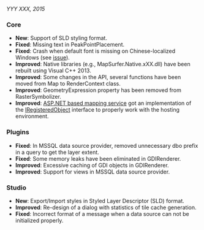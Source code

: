 *YYY XXX, 2015*
 
### Core ###
- **New**: Support of SLD styling format.
- **Fixed**: Missing text in PeakPointPlacement.
- **Fixed**: Crash when default font is missing on Chinese-localized Windows (see [issue](https://groups.google.com/forum/#!topic/mapsurfer-net/tuiD11vC6VQ)). 
- **Improved**: Native libraries (e.g., MapSurfer.Native.xXX.dll) have been rebuilt using Visual C++ 2013.
- **Improved**: Some changes in the API, several functions have been moved from Map to RenderContext class.
- **Improved**: GeometryExpression property has been removed from RasterSymbolizer.
- **Improved**: [ASP.NET based mapping service](https://github.com/MapSurferNET/MapSurfer.NET-Web/tree/master/Hosting/ASP.NET/Service) got an implementation of the [IRegisteredObject](https://msdn.microsoft.com/en-us/library/system.web.hosting.iregisteredobject%28v=vs.110%29.aspx) interface to properly work with the hosting environment.
 
### Plugins ###
- **Fixed**: In MSSQL data source provider, removed unnecessary dbo prefix in a query to get the layer extent.
- **Fixed**: Some memory leaks have been eliminated in GDIRenderer.
- **Improved**: Excessive caching of GDI objects in GDIRenderer.
- **Improved**: Support for views in MSSQL data source provider.

### Studio ###
- **New**: Export/Import styles in Styled Layer Descriptor (SLD) format.
- **Improved**: Re-design of a dialog with statistics of tile cache generation.
- **Fixed**: Incorrect format of a message when a data source can not be initialized properly.

